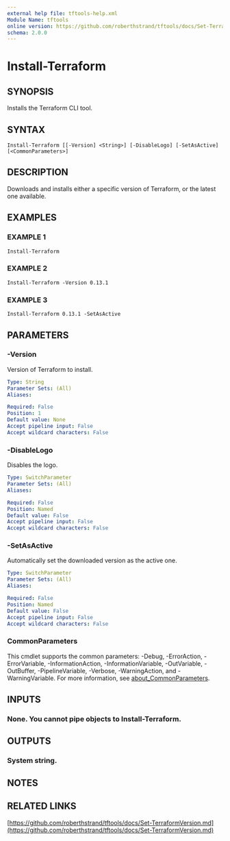```yaml
---
external help file: tftools-help.xml
Module Name: tftools
online version: https://github.com/roberthstrand/tftools/docs/Set-TerraformVersion.md
schema: 2.0.0
---
```


# Install-Terraform

## SYNOPSIS
Installs the Terraform CLI tool.

## SYNTAX

```
Install-Terraform [[-Version] <String>] [-DisableLogo] [-SetAsActive] [<CommonParameters>]
```

## DESCRIPTION
Downloads and installs either a specific version of Terraform, or the latest one available.

## EXAMPLES

### EXAMPLE 1
```
Install-Terraform
```

### EXAMPLE 2
```
Install-Terraform -Version 0.13.1
```

### EXAMPLE 3
```
Install-Terraform 0.13.1 -SetAsActive
```

## PARAMETERS

### -Version
Version of Terraform to install.

```yaml
Type: String
Parameter Sets: (All)
Aliases:

Required: False
Position: 1
Default value: None
Accept pipeline input: False
Accept wildcard characters: False
```

### -DisableLogo
Disables the logo.

```yaml
Type: SwitchParameter
Parameter Sets: (All)
Aliases:

Required: False
Position: Named
Default value: False
Accept pipeline input: False
Accept wildcard characters: False
```

### -SetAsActive
Automatically set the downloaded version as the active one.

```yaml
Type: SwitchParameter
Parameter Sets: (All)
Aliases:

Required: False
Position: Named
Default value: False
Accept pipeline input: False
Accept wildcard characters: False
```

### CommonParameters
This cmdlet supports the common parameters: -Debug, -ErrorAction, -ErrorVariable, -InformationAction, -InformationVariable, -OutVariable, -OutBuffer, -PipelineVariable, -Verbose, -WarningAction, and -WarningVariable. For more information, see [about_CommonParameters](http://go.microsoft.com/fwlink/?LinkID=113216).

## INPUTS

### None. You cannot pipe objects to Install-Terraform.
## OUTPUTS

### System string.
## NOTES

## RELATED LINKS

[https://github.com/roberthstrand/tftools/docs/Set-TerraformVersion.md](https://github.com/roberthstrand/tftools/docs/Set-TerraformVersion.md)

